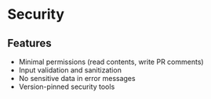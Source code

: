 # Security

## Features

- Minimal permissions (read contents, write PR comments)
- Input validation and sanitization
- No sensitive data in error messages
- Version-pinned security tools 